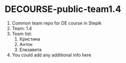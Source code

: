 # DECOURSE-public-team1.4
<ol>
<li>Common team repo for DE course in Stepik</li>


<li>Team: 1.4  </li>
<li>Team list:  
<ol style="list-style-type: decimal;">
<li>Кристина  </li>
<li>Антон  </li>
<li>Елизавета  </li>
</ol>
</li>
<li>You could add any additional info here</li>
</ol>
